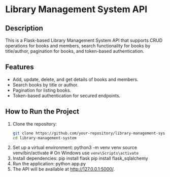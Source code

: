 # Library Management System API

## Description
This is a Flask-based Library Management System API that supports CRUD operations for books and members, search functionality for books by title/author, pagination for books, and token-based authentication.

## Features
- Add, update, delete, and get details of books and members.
- Search books by title or author.
- Pagination for listing books.
- Token-based authentication for secured endpoints.

## How to Run the Project
1. Clone the repository:
   ```bash
   git clone https://github.com/your-repository/library-management-system.git
   cd library-management-system
2. Set up a virtual environment:
   python3 -m venv venv
   source venv/bin/activate  # On Windows use `venv\Scripts\activate`
3. Install dependencies:
   pip install flask
   pip install flask_sqlalchemy
4. Run the application:
   python app.py
5. The API will be available at http://127.0.0.1:5000/.
